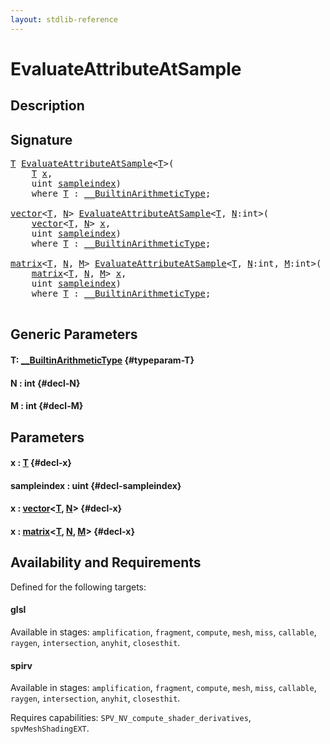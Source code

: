 ```yaml
---
layout: stdlib-reference
---
```


# EvaluateAttributeAtSample

## Description





## Signature 

<pre>
<a href="/stdlib-reference/global-decls/evaluateattributeatsample-08hj#typeparam-T" class="code_type">T</a> <a href="/stdlib-reference/global-decls/evaluateattributeatsample-08hj">EvaluateAttributeAtSample</a>&lt;<a href="/stdlib-reference/global-decls/evaluateattributeatsample-08hj#typeparam-T" class="code_type">T</a>&gt;(
    <a href="/stdlib-reference/global-decls/evaluateattributeatsample-08hj#typeparam-T" class="code_type">T</a> <a href="/stdlib-reference/global-decls/evaluateattributeatsample-08hj#decl-x" class="code_param">x</a>,
    <span class="code_keyword">uint</span> <a href="/stdlib-reference/global-decls/evaluateattributeatsample-08hj#decl-sampleindex" class="code_param">sampleindex</a>)
    <span class='code_keyword'>where</span> <a href="/stdlib-reference/global-decls/evaluateattributeatsample-08hj#typeparam-T" class="code_type">T</a> : <a href="/stdlib-reference/interfaces/builtinarithmetictype-0129j/index" class="code_type">__BuiltinArithmeticType</a>;

<a href="/stdlib-reference/types/vector/index" class="code_type">vector</a>&lt;<a href="/stdlib-reference/global-decls/evaluateattributeatsample-08hj#typeparam-T" class="code_type">T</a>, <a href="/stdlib-reference/global-decls/evaluateattributeatsample-08hj#decl-N" class="code_var">N</a>&gt; <a href="/stdlib-reference/global-decls/evaluateattributeatsample-08hj">EvaluateAttributeAtSample</a>&lt;<a href="/stdlib-reference/global-decls/evaluateattributeatsample-08hj#typeparam-T" class="code_type">T</a>, <a href="/stdlib-reference/global-decls/evaluateattributeatsample-08hj#decl-N" class="code_var">N</a>:<span class="code_keyword">int</span>&gt;(
    <a href="/stdlib-reference/types/vector/index" class="code_type">vector</a>&lt;<a href="/stdlib-reference/global-decls/evaluateattributeatsample-08hj#typeparam-T" class="code_type">T</a>, <a href="/stdlib-reference/global-decls/evaluateattributeatsample-08hj#decl-N" class="code_var">N</a>&gt; <a href="/stdlib-reference/global-decls/evaluateattributeatsample-08hj#decl-x" class="code_param">x</a>,
    <span class="code_keyword">uint</span> <a href="/stdlib-reference/global-decls/evaluateattributeatsample-08hj#decl-sampleindex" class="code_param">sampleindex</a>)
    <span class='code_keyword'>where</span> <a href="/stdlib-reference/global-decls/evaluateattributeatsample-08hj#typeparam-T" class="code_type">T</a> : <a href="/stdlib-reference/interfaces/builtinarithmetictype-0129j/index" class="code_type">__BuiltinArithmeticType</a>;

<a href="/stdlib-reference/types/matrix/index" class="code_type">matrix</a>&lt;<a href="/stdlib-reference/global-decls/evaluateattributeatsample-08hj#typeparam-T" class="code_type">T</a>, <a href="/stdlib-reference/global-decls/evaluateattributeatsample-08hj#decl-N" class="code_var">N</a>, <a href="/stdlib-reference/global-decls/evaluateattributeatsample-08hj#decl-M" class="code_var">M</a>&gt; <a href="/stdlib-reference/global-decls/evaluateattributeatsample-08hj">EvaluateAttributeAtSample</a>&lt;<a href="/stdlib-reference/global-decls/evaluateattributeatsample-08hj#typeparam-T" class="code_type">T</a>, <a href="/stdlib-reference/global-decls/evaluateattributeatsample-08hj#decl-N" class="code_var">N</a>:<span class="code_keyword">int</span>, <a href="/stdlib-reference/global-decls/evaluateattributeatsample-08hj#decl-M" class="code_var">M</a>:<span class="code_keyword">int</span>&gt;(
    <a href="/stdlib-reference/types/matrix/index" class="code_type">matrix</a>&lt;<a href="/stdlib-reference/global-decls/evaluateattributeatsample-08hj#typeparam-T" class="code_type">T</a>, <a href="/stdlib-reference/global-decls/evaluateattributeatsample-08hj#decl-N" class="code_var">N</a>, <a href="/stdlib-reference/global-decls/evaluateattributeatsample-08hj#decl-M" class="code_var">M</a>&gt; <a href="/stdlib-reference/global-decls/evaluateattributeatsample-08hj#decl-x" class="code_param">x</a>,
    <span class="code_keyword">uint</span> <a href="/stdlib-reference/global-decls/evaluateattributeatsample-08hj#decl-sampleindex" class="code_param">sampleindex</a>)
    <span class='code_keyword'>where</span> <a href="/stdlib-reference/global-decls/evaluateattributeatsample-08hj#typeparam-T" class="code_type">T</a> : <a href="/stdlib-reference/interfaces/builtinarithmetictype-0129j/index" class="code_type">__BuiltinArithmeticType</a>;

</pre>

## Generic Parameters

#### T: [\_\_BuiltinArithmeticType](/stdlib-reference/interfaces/builtinarithmetictype-0129j/index) {#typeparam-T}
#### N  : int {#decl-N}
#### M  : int {#decl-M}

## Parameters

#### x  : [T](/stdlib-reference/global-decls/evaluateattributeatsample-08hj#typeparam-T) {#decl-x}
#### sampleindex  : uint {#decl-sampleindex}
#### x  : [vector](/stdlib-reference/types/vector/index)\<[T](/stdlib-reference/types/vector/index#typeparam-T), [N](/stdlib-reference/types/vector/index#decl-N)\> {#decl-x}
#### x  : [matrix](/stdlib-reference/types/matrix/index)\<[T](/stdlib-reference/types/matrix/t-0), [N](/stdlib-reference/types/matrix/index#decl-N), [M](/stdlib-reference/types/matrix/index#decl-M)\> {#decl-x}

## Availability and Requirements

Defined for the following targets:

#### glsl
Available in stages: `amplification`, `fragment`, `compute`, `mesh`, `miss`, `callable`, `raygen`, `intersection`, `anyhit`, `closesthit`.

#### spirv
Available in stages: `amplification`, `fragment`, `compute`, `mesh`, `miss`, `callable`, `raygen`, `intersection`, `anyhit`, `closesthit`.

Requires capabilities: `SPV_NV_compute_shader_derivatives`, `spvMeshShadingEXT`.


